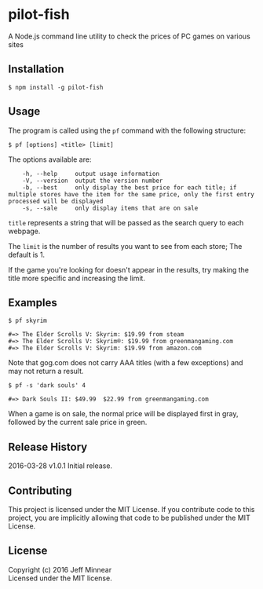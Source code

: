 # pilot-fish

A Node.js command line utility to check the prices of PC games on various sites

## Installation
`$ npm install -g pilot-fish`

## Usage
The program is called using the `pf` command with the following structure:

`$ pf [options] <title> [limit]`

The options available are:
```
    -h, --help     output usage information
    -V, --version  output the version number
    -b, --best     only display the best price for each title; if multiple stores have the item for the same price, only the first entry processed will be displayed
    -s, --sale     only display items that are on sale
```

`title` represents a string that will be passed as the search query to each webpage.

The `limit` is the number of results you want to see from each store; The default is 1.

If the game you're looking for doesn't appear in the results, try making the title more specific and increasing the limit.

## Examples
```
$ pf skyrim

#=> The Elder Scrolls V: Skyrim: $19.99 from steam
#=> The Elder Scrolls V: Skyrim®: $19.99 from greenmangaming.com
#=> The Elder Scrolls V: Skyrim: $19.99 from amazon.com
```

Note that gog.com does not carry AAA titles (with a few exceptions) and may not return a result.

```
$ pf -s 'dark souls' 4

#=> Dark Souls II: $49.99  $22.99 from greenmangaming.com
```

When a game is on sale, the normal price will be displayed first in gray, followed by the current sale price in green.

## Release History
2016-03-28 v1.0.1 Initial release.

## Contributing
This project is licensed under the MIT License. If you contribute code to this project, you are implicitly allowing that code to be published under the MIT License.

## License
Copyright (c) 2016 Jeff Minnear  
Licensed under the MIT license.
